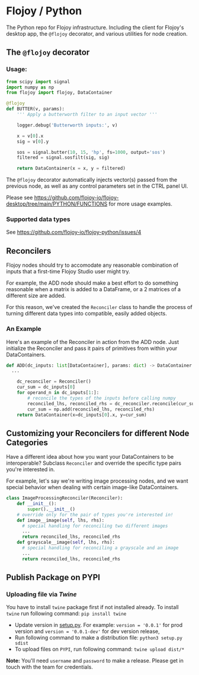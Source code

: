 # Flojoy / Python

The Python repo for Flojoy infrastructure. Including the client for Flojoy's desktop app, the `@flojoy` decorator, and various utilities for node creation.

## The `@flojoy` decorator

### Usage:

```python
from scipy import signal
import numpy as np
from flojoy import flojoy, DataContainer

@flojoy
def BUTTER(v, params):
    ''' Apply a butterworth filter to an input vector '''

    logger.debug('Butterworth inputs:', v)

    x = v[0].x
    sig = v[0].y

    sos = signal.butter(10, 15, 'hp', fs=1000, output='sos')
    filtered = signal.sosfilt(sig, sig)

    return DataContainer(x = x, y = filtered)
```

The `@flojoy` decorator automatically injects vector(s) passed from the previous node, as well as any control parameters set in the CTRL panel UI.

Please see https://github.com/flojoy-io/flojoy-desktop/tree/main/PYTHON/FUNCTIONS for more usage examples.

### Supported data types

See https://github.com/flojoy-io/flojoy-python/issues/4

## Reconcilers

Flojoy nodes should try to accomodate any reasonable combination of inputs that a first-time Flojoy Studio user might try.

For example, the ADD node should make a best effort to do something reasonable when a matrix is added to a DataFrame, or a 2 matrices of a different size are added.

For this reason, we've created the `Reconciler` class to handle the process of turning different data types into compatible, easily added objects.

### An Example

Here's an example of the Reconciler in action from the ADD node. Just initialize the Reconciler and pass it pairs of primitives from within your DataContainers.

```python
def ADD(dc_inputs: list[DataContainer], params: dict) -> DataContainer:
  ...

    dc_reconciler = Reconciler()
    cur_sum = dc_inputs[0]
    for operand_n in dc_inputs[1:]:
        # reconcile the types of the inputs before calling numpy
        reconciled_lhs, reconciled_rhs = dc_reconciler.reconcile(cur_sum.y, operand_n.y)
        cur_sum = np.add(reconciled_lhs, reconciled_rhs)
    return DataContainer(x=dc_inputs[0].x, y=cur_sum)
```

## Customizing your Reconcilers for different Node Categories

Have a different idea about how you want your DataContainers to be interoperable? Subclass `Reconciler` and override the specific type pairs you're interested in.

For example, let's say we're writing image processing nodes, and we want special behavior when dealing with certain image-like DataContainers.

```python
class ImageProcessingReconciler(Reconciler):
    def __init__():
        super().__init__()
    # override only for the pair of types you're interested in!
    def image__image(self, lhs, rhs):
      # special handling for reconciling two different images
      ...
      return reconciled_lhs, reconciled_rhs
    def grayscale__image(self, lhs, rhs):
      # special handling for reconciling a grayscale and an image
      ...
      return reconciled_lhs, reconciled_rhs
```

## Publish Package on PYPI

### Uploading file via _Twine_

You have to install `twine` package first if not installed already.
To install `twine` run following command:
`pip install twine`

- Update version in [setup.py](setup.py#L5). For example: `version = '0.0.1'` for prod version and `version = '0.0.1-dev'` for dev version release,
- Run following command to make a distribution file:
  `python3 setup.py sdist`
- To upload files on `PYPI`, run following command:
  `twine upload dist/*`

**Note:** You'll need `username` and `password` to make a release. Please get in touch with the team for credentials.
